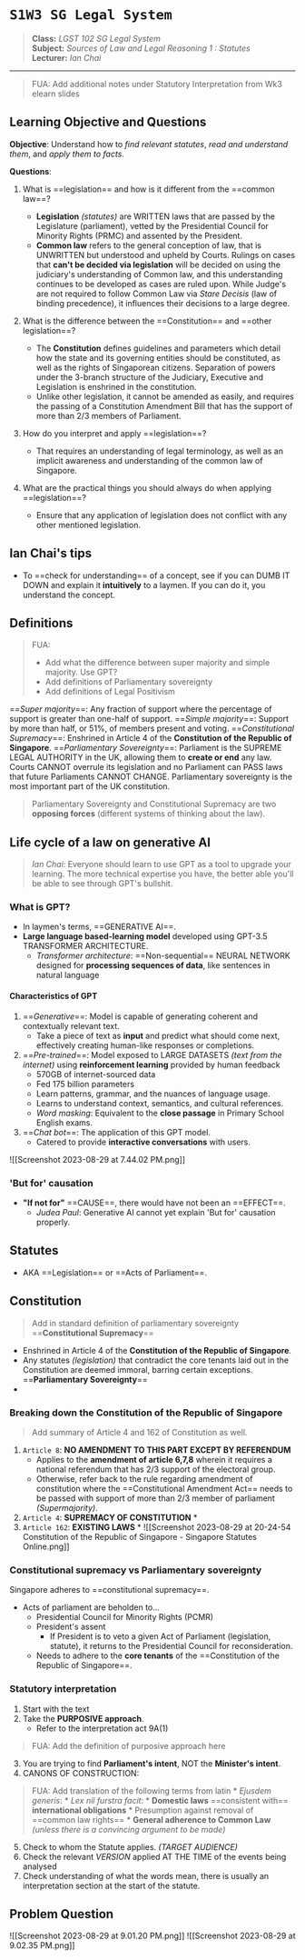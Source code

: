 # `S1W3 SG Legal System`

> **Class:** *LGST 102 SG Legal System*  
> **Subject:** *Sources of Law and Legal Reasoning 1 : Statutes*  
> **Lecturer:** *Ian Chai*  

---

> FUA: Add additional notes under Statutory Interpretation from Wk3 elearn slides
## Learning Objective and Questions

**Objective**: Understand how to *find relevant statutes*, *read and understand them*, and *apply them to facts*.

**Questions**:

1. What is ==legislation== and how is it different from the ==common law==?
	* **Legislation** *(statutes)* are WRITTEN laws that are passed by the Legislature (parliament), vetted by the Presidential Council for Minority Rights (PRMC) and assented by the President.
	* **Common law** refers to the general conception of law, that is UNWRITTEN but understood and upheld by Courts. Rulings on cases that **can't be decided via legislation** will be decided on using the judiciary's understanding of Common law, and this understanding continues to be developed as cases are ruled upon. While Judge's are not required to follow Common Law via *Stare Decisis* (law of binding precedence), it influences their decisions to a large degree.
    
2. What is the difference between the ==Constitution== and ==other legislation==?
	* The **Constitution** defines guidelines and parameters which detail how the state and its governing entities should be constituted, as well as the rights of Singaporean citizens. Separation of powers under the 3-branch structure of the Judiciary, Executive and Legislation is enshrined in the constitution.
	* Unlike other legislation, it cannot be amended as easily, and requires the passing of a Constitution Amendment Bill that has the support of more than 2/3 members of Parliament.
    
3. How do you interpret and apply ==legislation==?
	* That requires an understanding of legal terminology, as well as an implicit awareness and understanding of the common law of Singapore.
    
4. What are the practical things you should always do when applying ==legislation==?
	* Ensure that any application of legislation does not conflict with any other mentioned legislation.

## Ian Chai's tips
* To ==check for understanding== of a concept, see if you can DUMB IT DOWN and explain it **intuitively** to a laymen. If you can do it, you understand the concept.

## Definitions
> FUA: 
>* Add what the difference between super majority and simple majority. Use GPT?
>* Add definitions of Parliamentary sovereignty
>* Add definitions of Legal Positivism

==*Super majority*==: Any fraction of support where the percentage of support is greater than one-half of support. 
==*Simple majority*==: Support by more than half, or 51%, of members present and voting. 
==*Constitutional Supremacy*==: Enshrined in Article 4 of the **Constitution of the Republic of Singapore**.
==*Parliamentary Sovereignty*==: Parliament is the SUPREME LEGAL AUTHORITY in the UK, allowing them to **create or end** any law. Courts CANNOT overrule its legislation and no Parliament can PASS laws that future Parliaments CANNOT CHANGE. Parliamentary sovereignty is the most important part of the UK constitution.
> Parliamentary Sovereignty and Constitutional Supremacy are two **opposing forces** (different systems of thinking about the law).
## Life cycle of a law on generative AI
> *Ian Chai*: Everyone should learn to use GPT as a tool to upgrade your learning. The more technical expertise you have, the better able you'll be able to see through GPT's bullshit.
### What is GPT?
* In laymen's terms, ==GENERATIVE AI==.
* **Large language based-learning model** developed using GPT-3.5 TRANSFORMER ARCHITECTURE. 
	* *Transformer architecture*: ==Non-sequential== NEURAL NETWORK designed for **processing sequences of data**, like sentences in natural language
#### Characteristics of GPT
1. ==*Generative*==: Model is capable of generating coherent and contextually relevant text.
	* Take a piece of text as **input** and predict what should come next, effectively creating human-like responses or completions.
2. ==*Pre-trained*==: Model exposed to LARGE DATASETS *(text from the internet)* using **reinforcement learning** provided by human feedback
	* 570GB of internet-sourced data
	* Fed 175 billion parameters 
	* Learn patterns, grammar, and the nuances of language usage. 
	* Learns to understand context, semantics, and cultural references.
	* *Word masking*: Equivalent to the **close passage** in Primary School English exams.
3. ==*Chat bot*==: The application of this GPT model. 
	* Catered to provide **interactive conversations** with users. 

![[Screenshot 2023-08-29 at 7.44.02 PM.png]]
### 'But for' causation
* **"If not for"** ==CAUSE==, there would have not been an ==EFFECT==.
	* *Judea Paul*: Generative AI cannot yet explain 'But for' causation properly.

## Statutes
* AKA ==Legislation== or ==Acts of Parliament==.

## Constitution
> Add in standard definition of parliamentary sovereignty
==**Constitutional Supremacy**==
* Enshrined in Article 4 of the **Constitution of the Republic of Singapore**.
* Any statutes *(legislation)* that contradict the core tenants laid out in the Constitution are deemed immoral, barring certain exceptions.
==**Parliamentary Sovereignty**==
* 
### Breaking down the Constitution of the Republic of Singapore
> Add summary of Article 4 and 162 of Constitution as well.
1. `Article 8`: **NO AMENDMENT TO THIS PART EXCEPT BY REFERENDUM**
	* Applies to the **amendment of article 6,7,8** wherein it requires a national referendum that has 2/3 support of the electoral group.
	* Otherwise, refer back to the rule regarding amendment of constitution where the ==Constitutional Amendment Act== needs to be passed with support of more than 2/3 member of parliament *(Supermajority)*.
2. `Article 4`: **SUPREMACY OF CONSTITUTION**
	*
3. `Article 162`: **EXISTING LAWS**
	*
![[Screenshot 2023-08-29 at 20-24-54 Constitution of the Republic of Singapore - Singapore Statutes Online.png]]

### Constitutional supremacy vs Parliamentary sovereignty
Singapore adheres to ==constitutional supremacy==.
* Acts of parliament are beholden to...
	* Presidential Council for Minority Rights (PCMR)
	* President's assent
		 * If President is to veto a given Act of Parliament (legislation, statute), it returns to the Presidential Council for reconsideration.
	* Needs to adhere to the **core tenants** of the ==Constitution of the Republic of Singapore==.

### Statutory interpretation 
1. Start with the text
2. Take the **PURPOSIVE approach**.
	* Refer to the interpretation act 9A(1)
> FUA: Add the definition of purposive approach here
3. You are trying to find **Parliament's intent**, NOT the **Minister's intent**.
4. CANONS OF CONSTRUCTION:
> FUA: Add translation of the following terms from latin
	* *Ejusdem generis*: 
	* *Lex nil furstra facit*: 
	* **Domestic laws** ==consistent with== **international obligations** 
	* Presumption against removal of ==common law rights==
		* **General adherence to Common Law** *(unless there is a convincing argument to be made)*
5. Check to whom the Statute applies. *(TARGET AUDIENCE)*
6. Check the relevant *VERSION* applied AT THE TIME of the events being analysed
7. Check understanding of what the words mean, there is usually an interpretation section at the start of the statute.

## Problem Question
![[Screenshot 2023-08-29 at 9.01.20 PM.png]]
![[Screenshot 2023-08-29 at 9.02.35 PM.png]]

